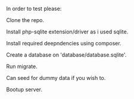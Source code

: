 In order to test please:

Clone the repo.

Install php-sqlite extension/driver as i used sqlite.

Install required deepndencies using composer.

Create a database on 'database/database.sqlite'.

Run migrate.

Can seed for dummy data if you wish to.

Bootup server.
